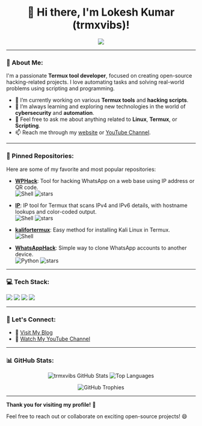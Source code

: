 <h1 align="center">👋 Hi there, I'm Lokesh Kumar (trmxvibs)!</h1>
<p align="center">
  <img src="https://readme-typing-svg.herokuapp.com?color=%2336BCF7&lines=Security+Researcher;Termux+Enthusiast;Linux+Lover;Open-Source+Contributor;Tech+Blogger" />
</p>

---

### 🚀 About Me:
I'm a passionate **Termux tool developer**, focused on creating open-source hacking-related projects. I love automating tasks and solving real-world problems using scripting and programming.

- 🔭 I’m currently working on various **Termux tools** and **hacking scripts**.
- 🌱 I’m always learning and exploring new technologies in the world of **cybersecurity** and **automation**.
- 💬 Feel free to ask me about anything related to **Linux**, **Termux**, or **Scripting**.
- 📫 Reach me through my [website](https://termuxvibe.blogspot.com) or [YouTube Channel](https://youtube.com/@TermuxVibes).

---

### 📌 Pinned Repositories:
Here are some of my favorite and most popular repositories:
- **[WPHack](https://github.com/trmxvibs/WPHack)**: Tool for hacking WhatsApp on a web base using IP address or QR code.  
  ![Shell](https://img.shields.io/badge/shell-green?style=flat-square) ![stars](https://img.shields.io/github/stars/trmxvibs/WPHack?style=social)
  
- **[IP](https://github.com/trmxvibs/IP)**: IP tool for Termux that scans IPv4 and IPv6 details, with hostname lookups and color-coded output.  
  ![Shell](https://img.shields.io/badge/shell-green?style=flat-square) ![stars](https://img.shields.io/github/stars/trmxvibs/IP?style=social)

- **[kalifortermux](https://github.com/trmxvibs/kalifortermux)**: Easy method for installing Kali Linux in Termux.  
  ![Shell](https://img.shields.io/badge/shell-green?style=flat-square)

- **[WhatsAppHack](https://github.com/trmxvibs/WhatsAppHack)**: Simple way to clone WhatsApp accounts to another device.  
  ![Python](https://img.shields.io/badge/python-blue?style=flat-square) ![stars](https://img.shields.io/github/stars/trmxvibs/WhatsAppHack?style=social)

---

### 💻 Tech Stack:
<p align="left">
  <img src="https://img.shields.io/badge/Shell_Scripting-4EAA25?style=for-the-badge&logo=gnu-bash&logoColor=white"/>
  <img src="https://img.shields.io/badge/Python-3776AB?style=for-the-badge&logo=python&logoColor=white"/>
  <img src="https://img.shields.io/badge/Linux-FCC624?style=for-the-badge&logo=linux&logoColor=black"/>
  <img src="https://img.shields.io/badge/Termux-000000?style=for-the-badge&logo=linux&logoColor=white"/>
</p>

---

### 🔗 Let's Connect:
- 📝 [Visit My Blog](https://termuxvibe.blogspot.com)
- 🎥 [Watch My YouTube Channel](https://youtube.com/@TermuxVibes)

---

### 📊 GitHub Stats:
<p align="center">
  <img src="https://github-readme-stats.vercel.app/api?username=trmxvibs&show_icons=true&theme=radical&hide_border=true" alt="trmxvibs GitHub Stats">
  <img src="https://github-readme-stats.vercel.app/api/top-langs/?username=trmxvibs&layout=compact&theme=radical&hide_border=true" alt="Top Languages">
</p>

<p align="center">
  <img src="https://github-profile-trophy.vercel.app/?username=trmxvibs&theme=dracula&row=1&column=6&no-frame=true" alt="GitHub Trophies">
</p>

---

**Thank you for visiting my profile!** 🙏

Feel free to reach out or collaborate on exciting open-source projects! 😄
